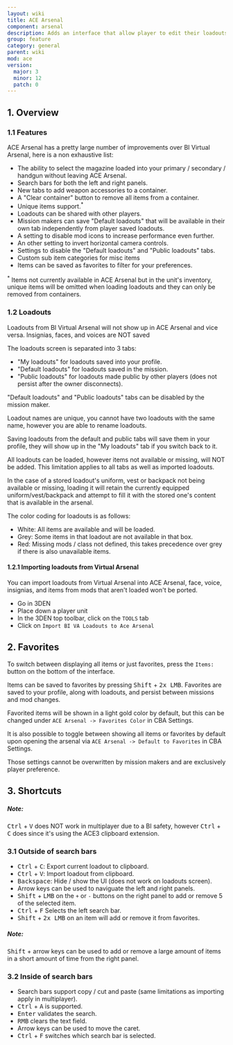 ```yaml
---
layout: wiki
title: ACE Arsenal
component: arsenal
description: Adds an interface that allow player to edit their loadouts.
group: feature
category: general
parent: wiki
mod: ace
version:
  major: 3
  minor: 12
  patch: 0
---
```


## 1. Overview

### 1.1 Features

ACE Arsenal has a pretty large number of improvements over BI Virtual Arsenal, here is a non exhaustive list:
- The ability to select the magazine loaded into your primary / secondary / handgun without leaving ACE Arsenal.
- Search bars for both the left and right panels.
- New tabs to add weapon accessories to a container.
- A "Clear container" button to remove all items from a container.
- Unique items support.<sup>*</sup>
- Loadouts can be shared with other players.
- Mission makers can save "Default loadouts" that will be available in their own tab independently from player saved loadouts.
- A setting to disable mod icons to increase performance even further.
- An other setting to invert horizontal camera controls.
- Settings to disable the "Default loadouts" and "Public loadouts" tabs.
- Custom sub item categories for misc items
- Items can be saved as favorites to filter for your preferences.

<sup>*</sup> Items not currently available in ACE Arsenal but in the unit's inventory, unique items will be omitted when loading loadouts and they can only be removed from containers.

### 1.2 Loadouts

<div class="panel callout">
    <p>Loadouts from BI Virtual Arsenal will not show up in ACE Arsenal and vice versa.
    Insignias, faces, and voices are NOT saved</p>
</div>

The loadouts screen is separated into 3 tabs:
- "My loadouts" for loadouts saved into your profile.
- "Default loadouts" for loadouts saved in the mission.
- "Public loadouts" for loadouts made public by other players (does not persist after the owner disconnects).

"Default loadouts" and "Public loadouts" tabs can be disabled by the mission maker.

Loadout names are unique, you cannot have two loadouts with the same name, however you are able to rename loadouts.

Saving loadouts from the default and public tabs will save them in your profile, they will show up in the "My loadouts" tab if you switch back to it.

All loadouts can be loaded, however items not available or missing, will NOT be added. This limitation applies to all tabs as well as imported loadouts.

In the case of a stored loadout's uniform, vest or backpack not being available or missing, loading it will retain the currently equipped uniform/vest/backpack and attempt to fill it with the stored one's content that is available in the arsenal.

The color coding for loadouts is as follows:
- White: All items are available and will be loaded.
- Grey: Some items in that loadout are not available in that box.
- Red: Missing mods / class not defined, this takes precedence over grey if there is also unavailable items.

#### 1.2.1 Importing loadouts from Virtual Arsenal

You can import loadouts from Virtual Arsenal into ACE Arsenal, face, voice, insignias, and items from mods that aren't loaded won't be ported.

- Go in 3DEN
- Place down a player unit
- In the 3DEN top toolbar, click on the `TOOLS` tab
- Click on `Import BI VA Loadouts to Ace Arsenal`

## 2. Favorites

To switch between displaying all items or just favorites, press the `Items:` button on the bottom of the interface.

Items can be saved to favorites by pressing <kbd>Shift</kbd> + <kbd>2x LMB</kbd>. Favorites are saved to your profile, along with loadouts, and persist between missions and mod changes.

Favorited items will be shown in a light gold color by default, but this can be changed under `ACE Arsenal -> Favorites Color` in CBA Settings.

It is also possible to toggle between showing all items or favorites by default upon opening the arsenal via `ACE Arsenal -> Default to Favorites` in CBA Settings.

Those settings cannot be overwritten by mission makers and are exclusively player preference.

## 3. Shortcuts

<div class="panel callout">
    <h5>Note:</h5>
    <p><kbd>Ctrl</kbd> + <kbd>V</kbd> does NOT work in multiplayer due to a BI safety, however <kbd>Ctrl</kbd> + <kbd>C</kbd> does since it's using the ACE3 clipboard extension.</p>
</div>

### 3.1 Outside of search bars

- <kbd>Ctrl</kbd> + <kbd>C</kbd>: Export current loadout to clipboard.
- <kbd>Ctrl</kbd> + <kbd>V</kbd>: Import loadout from clipboard.
- <kbd>Backspace</kbd>: Hide / show the UI (does not work on loadouts screen).
- Arrow keys can be used to naviguate the left and right panels.
- <kbd>Shift</kbd> + <kbd>LMB</kbd> on the `+` or `-` buttons on the right panel to add or remove 5 of the selected item.
- <kbd>Ctrl</kbd> + <kbd>F</kbd> Selects the left search bar.
- <kbd>Shift</kbd> + <kbd>2x LMB</kbd> on an item will add or remove it from favorites.

<div class="panel callout">
    <h5>Note:</h5>
    <p><kbd>Shift</kbd> + arrow keys can be used to add or remove a large amount of items in a short amount of time from the right panel.</p>
</div>

### 3.2 Inside of search bars

- Search bars support copy / cut and paste (same limitations as importing apply in multiplayer).
- <kbd>Ctrl</kbd> + <kbd>A</kbd> is supported.
- <kbd>Enter</kbd> validates the search.
- <kbd>RMB</kbd> clears the text field.
- Arrow keys can be used to move the caret.
- <kbd>Ctrl</kbd> + <kbd>F</kbd> switches which search bar is selected.
